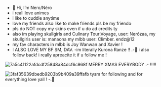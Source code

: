 - 👋 Hi, I’m Nero/Néro
- i reall love animes 
- i like to cuddle anytime
- love my friends also like to make friends pls be my friendo
- pls do NOT copy my skins even if u do ad credits ty
- also im playing skullgirls and Culinary Tour:Voyage, user: Nerózaa, my skullgirls user is: manaona  my mlbb user: Climber. endz@12 
- my fav characters in mlbb is Joy Wanwan and Xavier !
- I ALSO LOVE MY BF SM, DAV.
-im literally Kurona Ranze !! .-🦈
i also follow back! i really apreacite it if u follow me !

![7a5c41122afdcdf25848a84dcf6c968f](https://github.com/user-attachments/assets/91a18b28-8dc4-4ca0-8f68-ec1d07b9530a) MERRY XMAS EVERYBODY .- !!!!!



![3faf35639dbedb9203b9b409a39ffafb](https://github.com/user-attachments/assets/67dac541-870d-413a-833a-3363e46e7359) tysm for following and for everything love yall ! -.🦈
